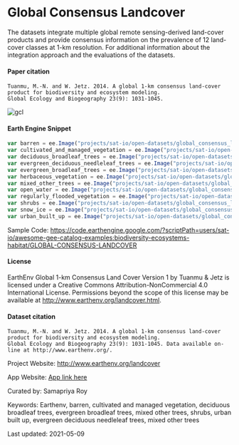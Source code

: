 # Global Consensus Landcover

The datasets integrate multiple global remote sensing-derived land-cover products and provide consensus information on the prevalence of 12 land-cover classes at 1-km resolution. For additional information about the integration approach and the evaluations of the datasets.

#### Paper citation

```
Tuanmu, M.-N. and W. Jetz. 2014. A global 1-km consensus land-cover product for biodiversity and ecosystem modeling.
Global Ecology and Biogeography 23(9): 1031-1045.
```

![gcl](https://user-images.githubusercontent.com/6677629/117578547-86606c00-b0b4-11eb-81c7-b6f6c9e25edd.gif)

#### Earth Engine Snippet

```js
var barren = ee.Image("projects/sat-io/open-datasets/global_consensus_landcover/barren");
var cultivated_and_managed_vegetation = ee.Image("projects/sat-io/open-datasets/global_consensus_landcover/cultivated_and_managed_vegetation");
var deciduous_broadleaf_trees = ee.Image("projects/sat-io/open-datasets/global_consensus_landcover/deciduous_broadleaf_trees");
var evergreen_deciduous_needleleaf_trees = ee.Image("projects/sat-io/open-datasets/global_consensus_landcover/evergreen-deciduous_needleleaf_trees");
var evergreen_broadleaf_trees = ee.Image("projects/sat-io/open-datasets/global_consensus_landcover/evergreen_broadleaf_trees");
var herbaceous_vegetation = ee.Image("projects/sat-io/open-datasets/global_consensus_landcover/herbaceous_vegetation");
var mixed_other_trees = ee.Image("projects/sat-io/open-datasets/global_consensus_landcover/mixed-other_trees");
var open_water = ee.Image("projects/sat-io/open-datasets/global_consensus_landcover/open_water");
var regularly_flooded_vegetation = ee.Image("projects/sat-io/open-datasets/global_consensus_landcover/regularly_flooded_vegetation");
var shrubs = ee.Image("projects/sat-io/open-datasets/global_consensus_landcover/shrubs");
var snow_ice = ee.Image("projects/sat-io/open-datasets/global_consensus_landcover/snow-ice");
var urban_built_up = ee.Image("projects/sat-io/open-datasets/global_consensus_landcover/urban-built-up");
```

Sample Code: https://code.earthengine.google.com/?scriptPath=users/sat-io/awesome-gee-catalog-examples:biodiversity-ecosystems-habitat/GLOBAL-CONSENSUS-LANDCOVER


#### License
EarthEnv Global 1-km Consensus Land Cover Version 1 by Tuanmu & Jetz is licensed under a Creative Commons Attribution-NonCommercial 4.0 International License. Permissions beyond the scope of this license may be available at http://www.earthenv.org/landcover.html.

#### Dataset citation

```
Tuanmu, M.-N. and W. Jetz. 2014. A global 1-km consensus land-cover product for biodiversity and ecosystem modeling.
Global Ecology and Biogeography 23(9): 1031-1045. Data available on-line at http://www.earthenv.org/.
```

Project Website: http://www.earthenv.org/landcover

App Website: [App link here](https://earthenv-dot-map-of-life.appspot.com/5/81.826/25.542?collections=consensus&layers=Herbaceous_Vegetation)

Curated by: Samapriya Roy

Keywords: Earthenv, barren, cultivated and managed vegetation, deciduous broadleaf trees, evergreen broadleaf trees, mixed other trees, shrubs, urban built up, evergreen deciduous needleleaf trees, mixed other trees

Last updated: 2021-05-09
